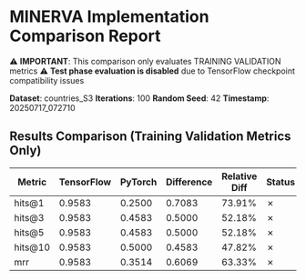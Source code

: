# MINERVA Implementation Comparison Report

⚠️ **IMPORTANT**: This comparison only evaluates TRAINING VALIDATION metrics
⚠️ **Test phase evaluation is disabled** due to TensorFlow checkpoint compatibility issues

**Dataset**: countries_S3
**Iterations**: 100
**Random Seed**: 42
**Timestamp**: 20250717_072710
## Results Comparison (Training Validation Metrics Only)

| Metric | TensorFlow | PyTorch | Difference | Relative Diff | Status |
|--------|------------|---------|------------|---------------|--------|
| hits@1 | 0.9583 | 0.2500 | 0.7083 | 73.91% | ✗ |
| hits@3 | 0.9583 | 0.4583 | 0.5000 | 52.18% | ✗ |
| hits@5 | 0.9583 | 0.4583 | 0.5000 | 52.18% | ✗ |
| hits@10 | 0.9583 | 0.5000 | 0.4583 | 47.82% | ✗ |
| mrr | 0.9583 | 0.3514 | 0.6069 | 63.33% | ✗ |
